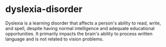 # dyslexia-disorder
Dyslexia is a learning disorder that affects a person's ability to read, write, and spell, despite having normal intelligence and adequate educational opportunities. It primarily impacts the brain's ability to process written language and is not related to vision problems.
